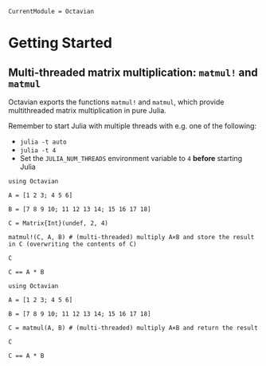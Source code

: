 ```@meta
CurrentModule = Octavian
```

# Getting Started

## Multi-threaded matrix multiplication: `matmul!` and `matmul`

Octavian exports the functions `matmul!` and `matmul`, which provide
multithreaded matrix multiplication in pure Julia.

Remember to start Julia with multiple threads with e.g. one of the following:
- `julia -t auto`
- `julia -t 4`
- Set the `JULIA_NUM_THREADS` environment variable to `4` **before** starting Julia

```@repl
using Octavian

A = [1 2 3; 4 5 6]

B = [7 8 9 10; 11 12 13 14; 15 16 17 18]

C = Matrix{Int}(undef, 2, 4)

matmul!(C, A, B) # (multi-threaded) multiply A×B and store the result in C (overwriting the contents of C)

C

C == A * B
```

```@repl
using Octavian

A = [1 2 3; 4 5 6]

B = [7 8 9 10; 11 12 13 14; 15 16 17 18]

C = matmul(A, B) # (multi-threaded) multiply A×B and return the result

C

C == A * B
```
